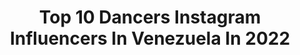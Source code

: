 ---
title: Top 10 Dancers Instagram Influencers In Venezuela In 2022
description: >-
  Find top dancers Instagram influencers in Venezuela in 2022. Most popular hashtags: #venezuela #dancer #dance #love.
platform: Instagram
hits: 17
text_top: Analyze the most popular Instagram profiles on inBeat.
text_bottom: Our database has 17 Instagram influencers like this in Venezuela for you to contact.
profiles:
  - username: "karlitablanco"
    fullname: >-
      𝕂 𝔸 ℝ 𝕃 𝕀 𝕋 𝔸   𝔹 𝕃 𝔸 ℕ ℂ 𝕆 🍀
    bio: >-
      •Lic. Com Social UCV •Mamá de Carlitos •Tv Host 🎥🎬@tves_aldia •Modelo •Me encanta bailar💃🏼 •Pole Dancer💪🏻 •En constante aprendizaje 🤓 ♡♥ ♧♡♥
    location: "Venezuela"
    followers: 7188
    engagement: 775
    commentsToLikes: 0.049123
    id: ck5hdgvvpndck0i11b4afi9zw
    verified: false
    hashtags: "#girl, #armonia, #naturaleza, #dreams"
  - username: "miliorkis"
    fullname: >-
      Chinix 💫
    bio: >-
      Dios Twerk dancer @lasqueensoficial @crazybootyoficial TikTok : Miliorkis 💌 Publi al DM
    location: "Venezuela"
    followers: 17459
    engagement: 330
    commentsToLikes: 0.124729
    id: ckapabinsvfn90i785pr92ma7
    verified: false
    hashtags: "#chinix, #peru, #urban, #love"
  - username: "alesdanzz"
    fullname: >-
      Alesdanz
    bio: >-
      Dancer & Editor - Visual Dancer Tiktok (300k)❗️ 📭Contact: provnzla17@gmail.com 👇🏻❗️Tutoriales y más/ Tutorials and More❗️👇🏻
    location: "Venezuela"
    followers: 27131
    engagement: 1534
    commentsToLikes: 0.021821
    id: ck13ars7grurz0i19b9pkqp0l
    verified: false
    hashtags: "#tiktoktiktok, #canda, #listy, #tiktok"
  - username: "edwinsleo"
    fullname: >-
      Edwins Acosta
    bio: >-
      Professional Dancer and choreographer 🧿 @eys.entertainment
    location: "Venezuela"
    followers: 23940
    engagement: 191
    commentsToLikes: 0.107253
    id: ck134p4e0xijm0i19p8j2c23t
    verified: false
    hashtags: "#dancers, #me, #goodvibes, #openclass"
  - username: "eduarlopezf"
    fullname: >-
      E D U A R   L Ó P E Z   £.
    bio: >-
      Professional #Dancer🔝 /#Model 🇻🇪 El Tiempo de Dios es Perfect 🙏 Bailarin: @melodiaperfect @nakarynk Ccs-Vzla 🇻🇪 MI NUEVO VIDEO: REIK #raptame
    location: "Venezuela"
    followers: 7544
    engagement: 560
    commentsToLikes: 0.111512
    id: ck5zzol4nc4q00i144orhvhie
    verified: false
    hashtags: "#instagood, #venezuela, #dance, #portrait"
  - username: "paolamarin1"
    fullname: >-
      Pαolα Mαrı́n
    bio: >-
      ಧಿ Reina de la Feria de Barquisimeto 2018 ๛ Modelo | Bailarina | Actriz ๛ TV Host @promartv ಇ pm04 †
    location: "Venezuela"
    followers: 8800
    engagement: 820
    commentsToLikes: 0.100156
    id: ck602x3sljsl10i14fxwluf9j
    verified: false
    hashtags: "#fy, #savannanetworks, #journalist, #happiness"
  - username: "alexdanceoficial"
    fullname: >-
      ALEX DANCE 🇨🇴
    bio: >-
      
    location: "Venezuela"
    followers: 62672
    engagement: 777
    commentsToLikes: 0.065965
    id: ck5bua5xthf4b0i11le70z30f
    verified: false
    hashtags: "#afrodance, #champetaurbana, #coreography, #dancers"
  - username: "luismivr"
    fullname: >-
      Luismi vr
    bio: >-
      V E N E Z O L A N O 🇻🇪 🌍 D A N C E R 🙌🏽 Modelo TIK TOK: @luismivrone
    location: "Venezuela"
    followers: 21437
    engagement: 445
    commentsToLikes: 0.042735
    id: ck5zzok3bc4or0i140bzk0dyd
    verified: false
    hashtags: "#labuena, #nacho, #venezolano, #venezuela"
  - username: "billy.doe"
    fullname: >-
      Miguel V. Pomenta
    bio: >-
      - Mobility Coach of @morrocrossfit 💪 - Ed Sheeran - Perfect (cover by @briotheduo) Vídeo Completo 👇👇👇
    location: "Venezuela"
    followers: 2134
    engagement: 1378
    commentsToLikes: 0.056969
    id: ck600tnz1e9110i14nzcrfuja
    verified: false
    hashtags: "#quedateencasa, #venezuela, #crossfit, #ballet"
  - username: "mimiangulo_"
    fullname: >-
      MICHELLE ANGULO
    bio: >-
      📍Ccs, Venezuela •Tv hostess @zona_i - @todoentendenciai •Lcda. Comunicación social •3ra finalista chica HTV 2015 •Modelo - Bailarina - Locutora
    location: "Venezuela"
    followers: 36515
    engagement: 295
    commentsToLikes: 0.085722
    id: ck5zwzvuw72nq0i14afy1hm4h
    verified: false
    hashtags: "#goodnight, #25thbirthday, #momentosjeeka, #chicaideal"
---